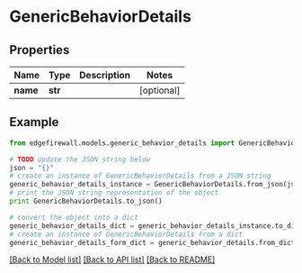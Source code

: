 # GenericBehaviorDetails


## Properties
Name | Type | Description | Notes
------------ | ------------- | ------------- | -------------
**name** | **str** |  | [optional] 

## Example

```python
from edgefirewall.models.generic_behavior_details import GenericBehaviorDetails

# TODO update the JSON string below
json = "{}"
# create an instance of GenericBehaviorDetails from a JSON string
generic_behavior_details_instance = GenericBehaviorDetails.from_json(json)
# print the JSON string representation of the object
print GenericBehaviorDetails.to_json()

# convert the object into a dict
generic_behavior_details_dict = generic_behavior_details_instance.to_dict()
# create an instance of GenericBehaviorDetails from a dict
generic_behavior_details_form_dict = generic_behavior_details.from_dict(generic_behavior_details_dict)
```
[[Back to Model list]](../README.md#documentation-for-models) [[Back to API list]](../README.md#documentation-for-api-endpoints) [[Back to README]](../README.md)


